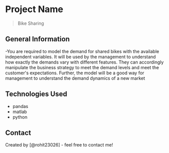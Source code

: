 # Project Name
> Bike Sharing


## General Information
-You are required to model the demand for shared bikes with the available independent variables. It will be used by the management to understand how exactly the demands vary with different features. They can accordingly manipulate the business strategy to meet the demand levels and meet the customer's expectations. Further, the model will be a good way for management to understand the demand dynamics of a new market


## Technologies Used
- pandas
- matlab
- python



## Contact
Created by [@rohit23026] - feel free to contact me!


